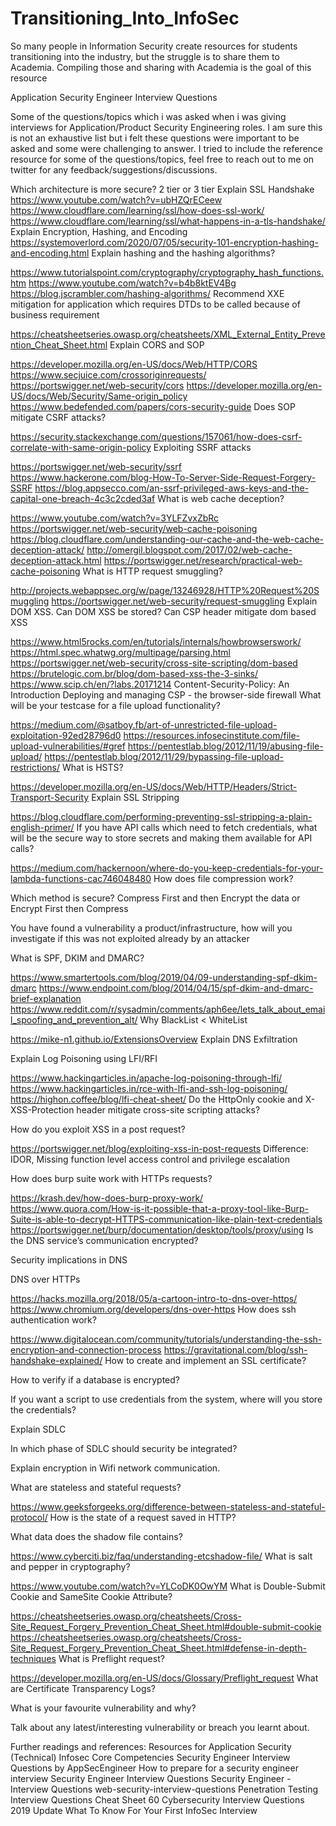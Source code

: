# Transitioning_Into_InfoSec
So many people in Information Security create resources for students transitioning into the industry, but the struggle is to share them to Academia.  Compiling those and sharing with Academia is the goal of this resource


Application Security Engineer Interview Questions

Some of the questions/topics which i was asked when i was giving interviews for Application/Product Security Engineering roles. I am sure this is not an exhaustive list but i felt these questions were important to be asked and some were challenging to answer. I tried to include the reference resource for some of the questions/topics, feel free to reach out to me on twitter for any feedback/suggestions/discussions.

Which architecture is more secure? 2 tier or 3 tier
Explain SSL Handshake
https://www.youtube.com/watch?v=ubHZQrECeew
https://www.cloudflare.com/learning/ssl/how-does-ssl-work/
https://www.cloudflare.com/learning/ssl/what-happens-in-a-tls-handshake/
Explain Encryption, Hashing, and Encoding
https://systemoverlord.com/2020/07/05/security-101-encryption-hashing-and-encoding.html
Explain hashing and the hashing algorithms?

https://www.tutorialspoint.com/cryptography/cryptography_hash_functions.htm
https://www.youtube.com/watch?v=b4b8ktEV4Bg
https://blog.jscrambler.com/hashing-algorithms/
Recommend XXE mitigation for application which requires DTDs to be called because of business requirement

https://cheatsheetseries.owasp.org/cheatsheets/XML_External_Entity_Prevention_Cheat_Sheet.html
Explain CORS and SOP

https://developer.mozilla.org/en-US/docs/Web/HTTP/CORS
https://www.secjuice.com/crossoriginrequests/
https://portswigger.net/web-security/cors
https://developer.mozilla.org/en-US/docs/Web/Security/Same-origin_policy
https://www.bedefended.com/papers/cors-security-guide
Does SOP mitigate CSRF attacks?

https://security.stackexchange.com/questions/157061/how-does-csrf-correlate-with-same-origin-policy
Exploiting SSRF attacks

https://portswigger.net/web-security/ssrf
https://www.hackerone.com/blog-How-To-Server-Side-Request-Forgery-SSRF
https://blog.appsecco.com/an-ssrf-privileged-aws-keys-and-the-capital-one-breach-4c3c2cded3af
What is web cache deception?

https://www.youtube.com/watch?v=3YLFZvxZbRc
https://portswigger.net/web-security/web-cache-poisoning
https://blog.cloudflare.com/understanding-our-cache-and-the-web-cache-deception-attack/
http://omergil.blogspot.com/2017/02/web-cache-deception-attack.html
https://portswigger.net/research/practical-web-cache-poisoning
What is HTTP request smuggling?

http://projects.webappsec.org/w/page/13246928/HTTP%20Request%20Smuggling
https://portswigger.net/web-security/request-smuggling
Explain DOM XSS. Can DOM XSS be stored? Can CSP header mitigate dom based XSS

https://www.html5rocks.com/en/tutorials/internals/howbrowserswork/
https://html.spec.whatwg.org/multipage/parsing.html
https://portswigger.net/web-security/cross-site-scripting/dom-based
https://brutelogic.com.br/blog/dom-based-xss-the-3-sinks/
https://www.scip.ch/en/?labs.20171214
Content-Security-Policy: An Introduction
Deploying and managing CSP - the browser-side firewall
What will be your testcase for a file upload functionality?

https://medium.com/@satboy.fb/art-of-unrestricted-file-upload-exploitation-92ed28796d0
https://resources.infosecinstitute.com/file-upload-vulnerabilities/#gref
https://pentestlab.blog/2012/11/19/abusing-file-upload/
https://pentestlab.blog/2012/11/29/bypassing-file-upload-restrictions/
What is HSTS?

https://developer.mozilla.org/en-US/docs/Web/HTTP/Headers/Strict-Transport-Security
Explain SSL Stripping

https://blog.cloudflare.com/performing-preventing-ssl-stripping-a-plain-english-primer/
If you have API calls which need to fetch credentials, what will be the secure way to store secrets and making them available for API calls?

https://medium.com/hackernoon/where-do-you-keep-credentials-for-your-lambda-functions-cac746048480
How does file compression work?

Which method is secure? Compress First and then Encrypt the data or Encrypt First then Compress

You have found a vulnerability a product/infrastructure, how will you investigate if this was not exploited already by an attacker

What is SPF, DKIM and DMARC?

https://www.smartertools.com/blog/2019/04/09-understanding-spf-dkim-dmarc
https://www.endpoint.com/blog/2014/04/15/spf-dkim-and-dmarc-brief-explanation
https://www.reddit.com/r/sysadmin/comments/aph6ee/lets_talk_about_email_spoofing_and_prevention_alt/
Why BlackList < WhiteList

https://mike-n1.github.io/ExtensionsOverview
Explain DNS Exfiltration

Explain Log Poisoning using LFI/RFI

https://www.hackingarticles.in/apache-log-poisoning-through-lfi/
https://www.hackingarticles.in/rce-with-lfi-and-ssh-log-poisoning/
https://highon.coffee/blog/lfi-cheat-sheet/
Do the HttpOnly cookie and X-XSS-Protection header mitigate cross-site scripting attacks?

How do you exploit XSS in a post request?

https://portswigger.net/blog/exploiting-xss-in-post-requests
Difference: IDOR, Missing function level access control and privilege escalation

How does burp suite work with HTTPs requests?

https://krash.dev/how-does-burp-proxy-work/
https://www.quora.com/How-is-it-possible-that-a-proxy-tool-like-Burp-Suite-is-able-to-decrypt-HTTPS-communication-like-plain-text-credentials
https://portswigger.net/burp/documentation/desktop/tools/proxy/using
Is the DNS service’s communication encrypted?

Security implications in DNS

DNS over HTTPs

https://hacks.mozilla.org/2018/05/a-cartoon-intro-to-dns-over-https/
https://www.chromium.org/developers/dns-over-https
How does ssh authentication work?

https://www.digitalocean.com/community/tutorials/understanding-the-ssh-encryption-and-connection-process
https://gravitational.com/blog/ssh-handshake-explained/
How to create and implement an SSL certificate?

How to verify if a database is encrypted?

If you want a script to use credentials from the system, where will you store the credentials?

Explain SDLC

In which phase of SDLC should security be integrated?

Explain encryption in Wifi network communication.

What are stateless and stateful requests?

https://www.geeksforgeeks.org/difference-between-stateless-and-stateful-protocol/
How is the state of a request saved in HTTP?

What data does the shadow file contains?

https://www.cyberciti.biz/faq/understanding-etcshadow-file/
What is salt and pepper in cryptography?

https://www.youtube.com/watch?v=YLCoDK0OwYM
What is Double-Submit Cookie and SameSite Cookie Attribute?

https://cheatsheetseries.owasp.org/cheatsheets/Cross-Site_Request_Forgery_Prevention_Cheat_Sheet.html#double-submit-cookie
https://cheatsheetseries.owasp.org/cheatsheets/Cross-Site_Request_Forgery_Prevention_Cheat_Sheet.html#defense-in-depth-techniques
What is Preflight request?

https://developer.mozilla.org/en-US/docs/Glossary/Preflight_request
What are Certificate Transparency Logs?

What is your favourite vulnerability and why?

Talk about any latest/interesting vulnerability or breach you learnt about.

Further readings and references:
Resources for Application Security
(Technical) Infosec Core Competencies
Security Engineer Interview Questions by AppSecEngineer
How to prepare for a security engineer interview
Security Engineer Interview Questions
Security Engineer - Interview Questions
web-security-interview-questions
Penetration Testing Interview Questions Cheat Sheet
60 Cybersecurity Interview Questions 2019 Update
What To Know For Your First InfoSec Interview
